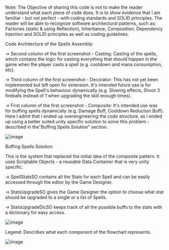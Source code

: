 Note: The Objective of sharing this code is not to make the reader understand what each piece of code does. It is to show evidence that I am familiar - but not perfect -  with coding standards and SOLID principles. The reader will be able to recognize software architectural patterns, such as: Factories (static & using Reflection), Inheritance, Composition, Dependency Injection and SOLID principles as well as coding guidelines.

Code Architecture of the Spells Assembly:

-> Second column of the first screenshot - Casting: Casting of the spells, which contains the logic for casting everything that should happen in the game when the player casts a spell (e.g. cooldown and mana consumption, etc).

-> Third column of the first screenshot - Decorator: This has not yet been implemented but left open for extension. It's intended future use is for modifying the Spell's behaviour dynamically (e.g. Slowing effects, Shoot 3 fireballs instead of 1 when upgrading the skill enough times). 

-> First column of the first screenshot - Composite: It's intended use was for buffing spells dynamically (e.g. Damage Buff, Cooldown Reduction Buff). Here I admit that I ended up overengineering the code structure, as I ended up using a better suited unity specific solution to solve this problem - described in  the"Buffing Spells Solution" section.

![image](https://github.com/user-attachments/assets/9cbc96f3-a6e3-4810-a0ec-89d92556d2f1)


Buffing Spells Solution:

This is the system that replaced the initial idea of the composite pattern. It uses Scriptable Objects - a reusable Data Container that is very unity specific. 

-> SpellStatsSO contains all the Stats for each Spell and can be easily accessed through the editor by the Game Designer.

-> StatsUpgradeSO gives the Game Designer the option to choose what stat should be upgraded to a single or a list of Spells.

-> StatsUpgradeDicSO keeps track of all the possible buffs to the stats with a dictionary for easy access.

![image](https://github.com/user-attachments/assets/38a7b10e-06eb-4731-9517-d0cbe7b54694)



Legend: Describes what each component of the flowchart represents.

![image](https://github.com/user-attachments/assets/2e99d5ec-4242-4e6d-87f7-c47825bd0cfe)


